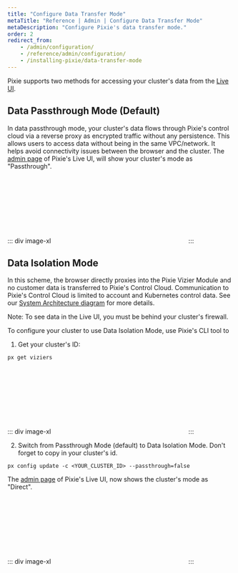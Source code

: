 ```yaml
---
title: "Configure Data Transfer Mode"
metaTitle: "Reference | Admin | Configure Data Transfer Mode"
metaDescription: "Configure Pixie's data transfer mode."
order: 2
redirect_from:
    - /admin/configuration/
    - /reference/admin/configuration/
    - /installing-pixie/data-transfer-mode
---
```


Pixie supports two methods for accessing your cluster's data from the [Live UI](https://work.withpixie.ai/).

## Data Passthrough Mode (Default)

In data passthrough mode, your cluster's data flows through Pixie's control cloud via a reverse proxy as encrypted traffic without any persistence. This allows users to access data without being in the same VPC/network. It helps avoid connectivity issues between the browser and the cluster. The [admin page](https://work.withpixie.ai/admin) of Pixie's Live UI, will show your cluster's mode as "Passthrough".

::: div image-xl
<svg title='Admin page showing Passthrough mode.'  src='data-mode/passthrough.png' />
:::

## Data Isolation Mode

In this scheme, the browser directly proxies into the Pixie Vizier Module and no customer data is transferred to Pixie's Control Cloud. Communication to Pixie's Control Cloud is limited to account and Kubernetes control data. See our [System Architecture diagram](/about-pixie/what-is-pixie#system-architecture) for more details.

Note: To see data in the Live UI, you must be behind your cluster's firewall.

To configure your cluster to use Data Isolation Mode, use Pixie's CLI tool to

1. Get your cluster's ID:

```
px get viziers
```

::: div image-xl
<svg title='Access your cluster id using the `px get viziers` command.'  src='data-mode/cluster-id.png' />
:::

2. Switch from Passthrough Mode (default) to Data Isolation Mode. Don't forget to copy in your cluster's id.

```
px config update -c <YOUR_CLUSTER_ID> --passthrough=false
```

The [admin page](https://work.withpixie.ai/admin) of Pixie's Live UI, now shows the cluster's mode as "Direct".

::: div image-xl
<svg title='Admin page showing Data Isolation (Direct) mode.'  src='data-mode/direct.png' />
:::
